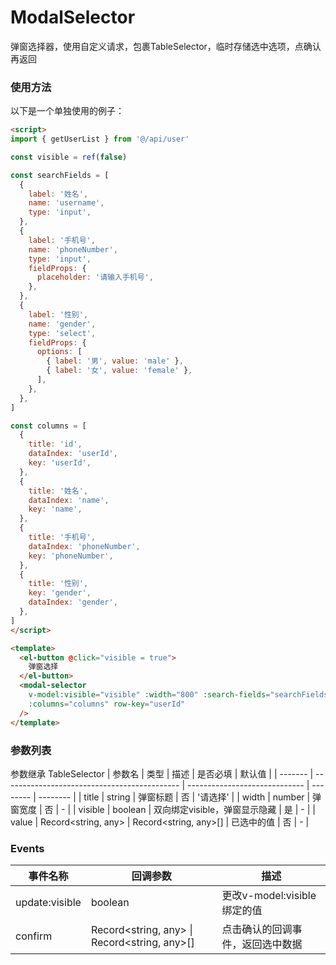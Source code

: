 # ModalSelector
弹窗选择器，使用自定义请求，包裹TableSelector，临时存储选中选项，点确认再返回

<demo src="./demos/demo1.vue" />

### 使用方法
以下是一个单独使用的例子：
```html
<script>
import { getUserList } from '@/api/user'

const visible = ref(false)

const searchFields = [
  {
    label: '姓名',
    name: 'username',
    type: 'input',
  },
  {
    label: '手机号',
    name: 'phoneNumber',
    type: 'input',
    fieldProps: {
      placeholder: '请输入手机号',
    },
  },
  {
    label: '性别',
    name: 'gender',
    type: 'select',
    fieldProps: {
      options: [
        { label: '男', value: 'male' },
        { label: '女', value: 'female' },
      ],
    },
  },
]

const columns = [
  {
    title: 'id',
    dataIndex: 'userId',
    key: 'userId',
  },
  {
    title: '姓名',
    dataIndex: 'name',
    key: 'name',
  },
  {
    title: '手机号',
    dataIndex: 'phoneNumber',
    key: 'phoneNumber',
  },
  {
    title: '性别',
    key: 'gender',
    dataIndex: 'gender',
  },
]
</script>

<template>
  <el-button @click="visible = true">
    弹窗选择
  </el-button>
  <modal-selector
    v-model:visible="visible" :width="800" :search-fields="searchFields" :service="getUserList"
    :columns="columns" row-key="userId"
  />
</template>

```

### 参数列表
参数继承 TableSelector
| 参数名  | 类型                                         | 描述                          | 是否必填 | 默认值   |
| ------- | -------------------------------------------- | ----------------------------- | -------- | -------- |
| title   | string                                       | 弹窗标题                      | 否       | '请选择' |
| width   | number                                       | 弹窗宽度                      | 否       | -        |
| visible | boolean                                      | 双向绑定visible，弹窗显示隐藏 | 是       | -        |
| value   | Record<string, any> \| Record<string, any>[] | 已选中的值                    | 否       | -        |

### Events

| 事件名称       | 回调参数                                     | 描述                             |
| -------------- | -------------------------------------------- | -------------------------------- |
| update:visible | boolean                                      | 更改v-model:visible绑定的值      |
| confirm        | Record<string, any> \| Record<string, any>[] | 点击确认的回调事件，返回选中数据 |
